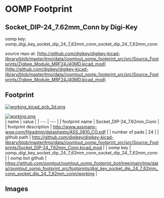 # OOMP Footprint  
## Socket_DIP-24_7.62mm_Conn  by Digi-Key  
  
oomp key: oomp_digi_key_socket_dip_24_7_62mm_conn_socket_dip_24_7_62mm_conn  
  
source repo at: [http://github.com/digikey/digikey-kicad-library/blob/master/tmp/data//oomlout_oomp_footprint_src/src/Source_Footprints/Zigbee_Module_MRF24J40MD.kicad_mod](http://github.com/digikey/digikey-kicad-library/blob/master/tmp/data//oomlout_oomp_footprint_src/src/Source_Footprints/Zigbee_Module_MRF24J40MD.kicad_mod)  
## Footprint  
  
[![working_kicad_pcb_3d.png](working_kicad_pcb_3d_600.png)](working_kicad_pcb_3d.png)  
  
[![working.png](working_600.png)](working.png)  
| name | value | 
| --- | --- | 
| footprint name | Socket_DIP-24_7.62mm_Conn | 
| footprint description | http://www.assmann-wsw.com/fileadmin/datasheets/ASS_0810_CO.pdf | 
| number of pads | 24 | 
| github path | http://github.com/digikey/digikey-kicad-library/blob/master/tmp/data//oomlout_oomp_footprint_src/src/Source_Footprints/Socket_DIP-24_7.62mm_Conn.kicad_mod | 
| oomp key | oomp_digi_key_socket_dip_24_7_62mm_conn_socket_dip_24_7_62mm_conn | 
| oomp bot github | https://github.com/oomlout/oomlout_oomp_footprint_bot/tree/main/tmp/data//oomlout_oomp_footprint_src/footprints/digi_key_socket_dip_24_7_62mm_conn_socket_dip_24_7_62mm_conn/working | 
## Images  
